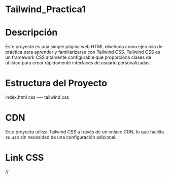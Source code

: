 # Tailwind_Practica1

# Descripción
Este proyecto es una simple página web HTML diseñada como ejercicio de práctica para aprender y familiarizarse con Tailwind CSS. Tailwind CSS es un framework CSS altamente configurable que proporciona clases de utilidad para crear rápidamente interfaces de usuario personalizadas.

# Estructura del Proyecto
index.html
css ── tailwind.css

# CDN
Este proyecto utiliza Tailwind CSS a través de un enlace CDN, lo que facilita su uso sin necesidad de una configuración adicional. 

# Link CSS
//<link href="https://cdn.jsdelivr.net/npm/tailwindcss@^1.0/dist/tailwind.min.css" rel="stylesheet">
